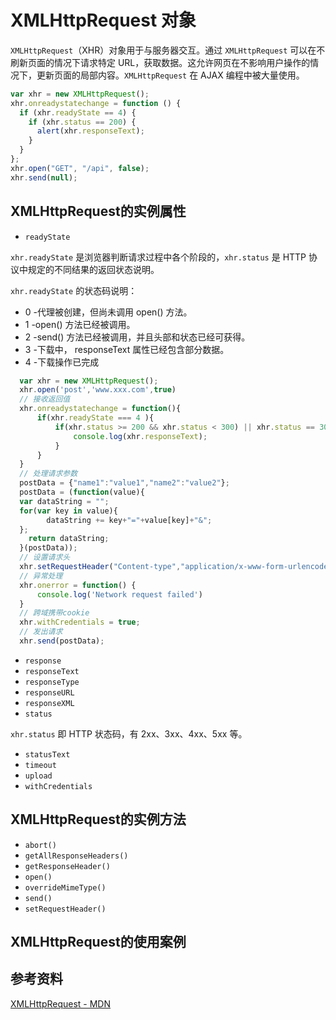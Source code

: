 # XMLHttpRequest 对象

`XMLHttpRequest`（XHR）对象用于与服务器交互。通过 `XMLHttpRequest` 可以在不刷新页面的情况下请求特定 URL，获取数据。这允许网页在不影响用户操作的情况下，更新页面的局部内容。`XMLHttpRequest` 在 AJAX 编程中被大量使用。

```js
var xhr = new XMLHttpRequest();
xhr.onreadystatechange = function () {
  if (xhr.readyState == 4) {
    if (xhr.status == 200) {
      alert(xhr.responseText);
    }
  }
};
xhr.open("GET", "/api", false);
xhr.send(null);
```

## XMLHttpRequest的实例属性

- `readyState`

`xhr.readyState` 是浏览器判断请求过程中各个阶段的，`xhr.status` 是 HTTP 协议中规定的不同结果的返回状态说明。

`xhr.readyState` 的状态码说明：

- 0 -代理被创建，但尚未调用 open() 方法。
- 1 -open() 方法已经被调用。
- 2 -send() 方法已经被调用，并且头部和状态已经可获得。
- 3 -下载中， responseText 属性已经包含部分数据。
- 4 -下载操作已完成

```js
  var xhr = new XMLHttpRequest();
  xhr.open('post','www.xxx.com',true)
  // 接收返回值
  xhr.onreadystatechange = function(){
      if(xhr.readyState === 4 ){
          if(xhr.status >= 200 && xhr.status < 300) || xhr.status == 304){
              console.log(xhr.responseText);
          }
      }
  }
  // 处理请求参数
  postData = {"name1":"value1","name2":"value2"};
  postData = (function(value){
  var dataString = "";
  for(var key in value){
        dataString += key+"="+value[key]+"&";
  };
    return dataString;
  }(postData));
  // 设置请求头
  xhr.setRequestHeader("Content-type","application/x-www-form-urlencoded");
  // 异常处理
  xhr.onerror = function() {
      console.log('Network request failed')
  }
  // 跨域携带cookie
  xhr.withCredentials = true;
  // 发出请求
  xhr.send(postData);
```

- `response`
- `responseText`
- `responseType`
- `responseURL`
- `responseXML`
- `status`

`xhr.status` 即 HTTP 状态码，有 2xx、3xx、4xx、5xx 等。

- `statusText`
- `timeout`
- `upload`
- `withCredentials`

## XMLHttpRequest的实例方法

- `abort()`
- `getAllResponseHeaders()`
- `getResponseHeader()`
- `open()`
- `overrideMimeType()`
- `send()`
- `setRequestHeader()`

## XMLHttpRequest的使用案例

## 参考资料

[XMLHttpRequest - MDN](https://developer.mozilla.org/zh-CN/docs/Web/API/XMLHttpRequest)
